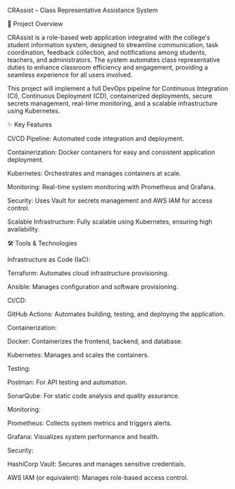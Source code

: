 CRAssist – Class Representative Assistance System

🚀 Project Overview

CRAssist is a role-based web application integrated with the college's student information system, designed to streamline communication, task coordination, feedback collection, and notifications among students, teachers, and administrators. The system automates class representative duties to enhance classroom efficiency and engagement, providing a seamless experience for all users involved.

This project will implement a full DevOps pipeline for Continuous Integration (CI), Continuous Deployment (CD), containerized deployments, secure secrets management, real-time monitoring, and a scalable infrastructure using Kubernetes.

✨ Key Features

CI/CD Pipeline: Automated code integration and deployment.

Containerization: Docker containers for easy and consistent application deployment.

Kubernetes: Orchestrates and manages containers at scale.

Monitoring: Real-time system monitoring with Prometheus and Grafana.

Security: Uses Vault for secrets management and AWS IAM for access control.

Scalable Infrastructure: Fully scalable using Kubernetes, ensuring high availability.

🛠 Tools & Technologies

Infrastructure as Code (IaC):

Terraform: Automates cloud infrastructure provisioning.

Ansible: Manages configuration and software provisioning.

CI/CD:

GitHub Actions: Automates building, testing, and deploying the application.

Containerization:

Docker: Containerizes the frontend, backend, and database.

Kubernetes: Manages and scales the containers.

Testing:

Postman: For API testing and automation.

SonarQube: For static code analysis and quality assurance.

Monitoring:

Prometheus: Collects system metrics and triggers alerts.

Grafana: Visualizes system performance and health.

Security:

HashiCorp Vault: Secures and manages sensitive credentials.

AWS IAM (or equivalent): Manages role-based access control.
